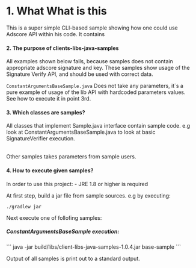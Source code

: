 <h1> 1. What What is this </h1>
This is a super simple CLI-based sample showing how one could use Adscore API within his code.
It contains 

<h4> 2. The purpose of clients-libs-java-samples </h4>
  
All examples shown below fails, because samples does not contain appropriate adscore signature
and key. These samples show usage of the Signature Verify API, and should be used with correct
data.

`ConstantArgumentsBaseSample.java` Does not take any parameters,
it`s a pure example of usage of the lib API with hardcoded parameters values. See how to execute it in point 3rd.
   
<h4>3. Which classes are samples?</h4>
All classes that implement Sample.java interface contain sample code.
e.g look at ConstantArgumentsBaseSample.java to look at basic SignatureVerifier execution.
<br>
<br>

Other samples takes parameters from sample users.

<h4>4. How to execute given samples?</h4>
In order to use this project:
- JRE 1.8 or higher is required

At first step, build a jar file from sample sources. e.g by executing:
```
./gradlew jar
```

Next execute one of follofing samples:

<h5>ConstantArgumentsBaseSample execution:</h5>
```
java -jar build/libs/client-libs-java-samples-1.0.4.jar base-sample
```

Output of all samples is print  out to a standard output.